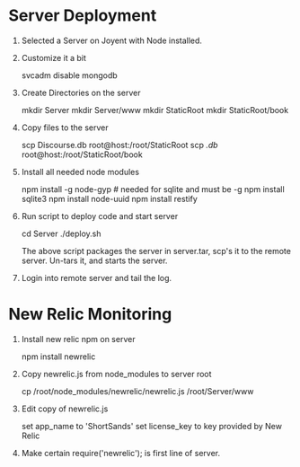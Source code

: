 Server Deployment
=================

1) Selected a Server on Joyent with Node installed.

2) Customize it a bit

	svcadm disable mongodb

3) Create Directories on the server

	mkdir Server
	mkdir Server/www
	mkdir StaticRoot
	mkdir StaticRoot/book
	
4) Copy files to the server

	scp Discourse.db root@host:/root/StaticRoot
	scp *.db* root@host:/root/StaticRoot/book
	
5) Install all needed node modules

	npm install -g node-gyp   # needed for sqlite and must be -g
	npm install sqlite3
	npm install node-uuid
	npm install restify
	
6) Run script to deploy code and start server

	cd Server
	./deploy.sh
	
	The above script packages the server in server.tar, 
	scp's it to the remote server.  Un-tars it, and starts
	the server.
	
7) Login into remote server and tail the log.

New Relic Monitoring
====================

1) Install new relic npm on server

	npm install newrelic
	
2) Copy newrelic.js from node_modules to server root

	cp /root/node_modules/newrelic/newrelic.js /root/Server/www
	
3) Edit copy of newrelic.js

	set app_name to 'ShortSands'
	set license_key to key provided by New Relic
	
4) Make certain require('newrelic'); is first line of server.

